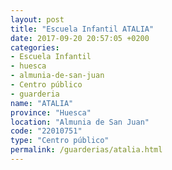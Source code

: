 ```yaml
---
layout: post
title: "Escuela Infantil ATALIA"
date: 2017-09-20 20:57:05 +0200
categories:
- Escuela Infantil
- huesca
- almunia-de-san-juan
- Centro público
- guarderia
name: "ATALIA"
province: "Huesca"
location: "Almunia de San Juan"
code: "22010751"
type: "Centro público"
permalink: /guarderias/atalia.html
---
```


